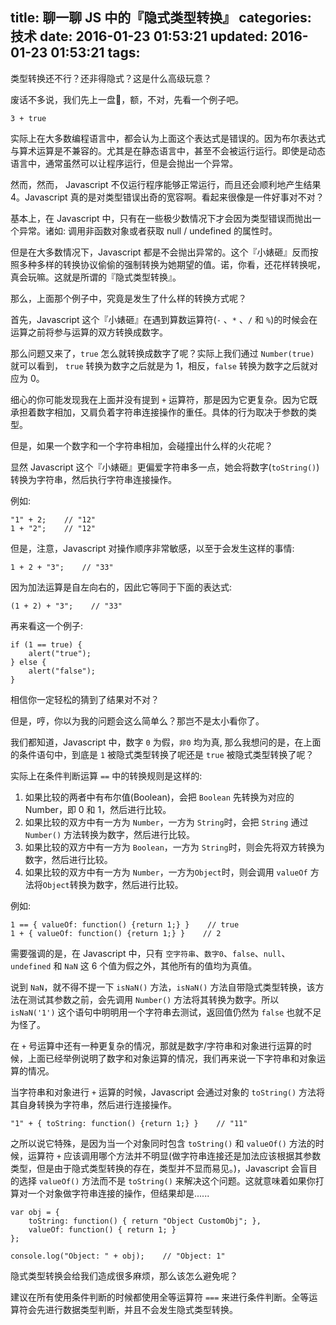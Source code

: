 title: 聊一聊 JS 中的『隐式类型转换』
categories: 技术
date: 2016-01-23 01:53:21
updated: 2016-01-23 01:53:21
tags:
---

类型转换还不行？还非得隐式？这是什么高级玩意？

废话不多说，我们先上一盘🌰，额，不对，先看一个例子吧。

```
3 + true
```

<!-- more -->

实际上在大多数编程语言中，都会认为上面这个表达式是错误的。因为布尔表达式与算术运算是不兼容的。尤其是在静态语言中，甚至不会被运行运行。即使是动态语言中，通常虽然可以让程序运行，但是会抛出一个异常。

然而，然而， Javascript 不仅运行程序能够正常运行，而且还会顺利地产生结果 4。Javascript 真的是对类型错误出奇的宽容啊。看起来很像是一件好事对不对？

基本上，在 Javascript 中，只有在一些极少数情况下才会因为类型错误而抛出一个异常。诸如: 调用非函数对象或者获取 null / undefined 的属性时。

但是在大多数情况下，Javascript 都是不会抛出异常的。这个『小婊砸』反而按照多种多样的转换协议偷偷的强制转换为她期望的值。诺，你看，还花样转换呢，真会玩嘛。这就是所谓的『隐式类型转换』。

那么，上面那个例子中，究竟是发生了什么样的转换方式呢？

首先，Javascript 这个『小婊砸』在遇到算数运算符(`-` 、`*` 、`/` 和 `%`)的时候会在运算之前将参与运算的双方转换成数字。

那么问题又来了，`true` 怎么就转换成数字了呢？实际上我们通过 `Number(true)` 就可以看到， `true` 转换为数字之后就是为 1，相反，`false` 转换为数字之后就对应为 0。

细心的你可能发现我在上面并没有提到 `+` 运算符，那是因为它更复杂。因为它既承担着数字相加，又肩负着字符串连接操作的重任。具体的行为取决于参数的类型。

但是，如果一个数字和一个字符串相加，会碰撞出什么样的火花呢？

显然 Javascript 这个『小婊砸』更偏爱字符串多一点，她会将数字(`toString()`)转换为字符串，然后执行字符串连接操作。

例如:

```
"1" + 2;    // "12"
1 + "2";    // "12"
```

但是，注意，Javascript 对操作顺序非常敏感，以至于会发生这样的事情:

```
1 + 2 + "3";    // "33"
```

因为加法运算是自左向右的，因此它等同于下面的表达式:

```
(1 + 2) + "3";    // "33"
```

再来看这一个例子:

```
if (1 == true) {
    alert("true");
} else {
    alert("false");
}
```

相信你一定轻松的猜到了结果对不对？

但是，哼，你以为我的问题会这么简单么？那岂不是太小看你了。

我们都知道，Javascript 中，数字 `0` 为假，`非0` 均为真, 那么我想问的是，在上面的条件语句中，到底是 `1` 被隐式类型转换了呢还是 `true` 被隐式类型转换了呢？

实际上在条件判断运算 `==` 中的转换规则是这样的:

1. 如果比较的两者中有布尔值(Boolean)，会把 `Boolean` 先转换为对应的 Number，即 0 和 1，然后进行比较。
2. 如果比较的双方中有一方为 `Number`，一方为 `String`时，会把 `String` 通过 `Number()` 方法转换为数字，然后进行比较。
3. 如果比较的双方中有一方为 `Boolean`，一方为 `String`时，则会先将双方转换为数字，然后进行比较。
4. 如果比较的双方中有一方为 `Number`，一方为`Object`时，则会调用 `valueOf` 方法将`Object`转换为数字，然后进行比较。

例如:

```
1 == { valueOf: function() {return 1;} }    // true
1 + { valueOf: function() {return 1;} }    // 2
```

需要强调的是，在 Javascript 中，只有 `空字符串`、`数字0`、`false`、`null`、`undefined` 和 `NaN` 这 6 个值为假之外，其他所有的值均为真值。

说到 `NaN`，就不得不提一下 `isNaN()` 方法，`isNaN()` 方法自带隐式类型转换，该方法在测试其参数之前，会先调用 `Number()` 方法将其转换为数字。所以 `isNaN('1')` 这个语句中明明用一个字符串去测试，返回值仍然为 `false` 也就不足为怪了。

在 `+` 号运算中还有一种更复杂的情况，那就是数字/字符串和对象进行运算的时候，上面已经举例说明了数字和对象运算的情况，我们再来说一下字符串和对象运算的情况。

当字符串和对象进行 `+` 运算的时候，Javascript 会通过对象的 `toString()` 方法将其自身转换为字符串，然后进行连接操作。

```
"1" + { toString: function() {return 1;} }    // "11"
```

之所以说它特殊，是因为当一个对象同时包含 `toString()` 和 `valueOf()` 方法的时候，运算符 `+` 应该调用哪个方法并不明显(做字符串连接还是加法应该根据其参数类型，但是由于隐式类型转换的存在，类型并不显而易见。)，Javascript 会盲目的选择 `valueOf()` 方法而不是 `toString()` 来解决这个问题。这就意味着如果你打算对一个对象做字符串连接的操作，但结果却是......

```
var obj = {
    toString: function() { return "Object CustomObj"; },
    valueOf: function() { return 1; }
};

console.log("Object: " + obj);    // "Object: 1"
```

隐式类型转换会给我们造成很多麻烦，那么该怎么避免呢？

建议在所有使用条件判断的时候都使用全等运算符 `===` 来进行条件判断。全等运算符会先进行数据类型判断，并且不会发生隐式类型转换。
